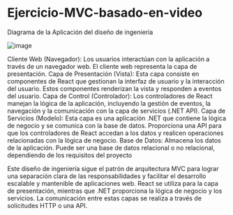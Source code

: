 # Ejercicio-MVC-basado-en-video

Diagrama de la  Aplicación del diseño de ingeniería

![image](https://github.com/EmiliaM152/Ejercicio-MVC-basado-en-video/assets/115099264/d0d134c4-7957-470c-85c3-f6dae7582ef9)


Cliente Web (Navegador): Los usuarios interactúan con la aplicación a través de un navegador web. El cliente web representa la capa de presentación.
Capa de Presentación (Vista): Esta capa consiste en componentes de React que gestionan la interfaz de usuario y la interacción del usuario. 
Estos componentes renderizan la vista y responden a eventos del usuario.
Capa de Control (Controlador): Los controladores de React manejan la lógica de la aplicación, incluyendo la gestión de eventos, la navegación y 
la comunicación con la capa de servicios (.NET API).
Capa de Servicios (Modelo): Esta capa es una aplicación .NET que contiene la lógica de negocio y se comunica con la base de datos. 
Proporciona una API para que los controladores de React accedan a los datos y realicen operaciones relacionadas con la lógica de negocio.
Base de Datos: Almacena los datos de la aplicación. Puede ser una base de datos relacional o no relacional, dependiendo de los requisitos del proyecto

Este diseño de ingeniería sigue el patrón de arquitectura MVC para lograr una separación clara de las responsabilidades 
y facilitar el desarrollo escalable y mantenible de aplicaciones web. React se utiliza para la capa de presentación, 
mientras que .NET proporciona la lógica de negocio y los servicios. La comunicación entre estas capas se realiza a través
de solicitudes HTTP o una API.
